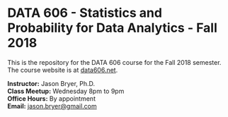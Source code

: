 # DATA 606 - Statistics and Probability for Data Analytics - Fall 2018

This is the repository for the DATA 606 course for the Fall 2018 semester. The course website is at [data606.net](http://data606.net).

**Instructor:** Jason Bryer, Ph.D.  
**Class Meetup:** Wednesday 8pm to 9pm  
**Office Hours:** By appointment  
**Email:** <a href="mailto:jason.bryer@gmail.com?Subject=DATA606">jason.bryer@gmail.com</a>    
